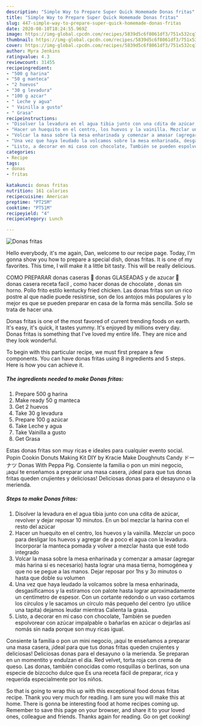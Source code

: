 ```yaml
---
description: "Simple Way to Prepare Super Quick Homemade Donas fritas"
title: "Simple Way to Prepare Super Quick Homemade Donas fritas"
slug: 447-simple-way-to-prepare-super-quick-homemade-donas-fritas
date: 2020-08-10T18:24:55.969Z
image: https://img-global.cpcdn.com/recipes/5839d5c6f8061df3/751x532cq70/donas-fritas-foto-principal.jpg
thumbnail: https://img-global.cpcdn.com/recipes/5839d5c6f8061df3/751x532cq70/donas-fritas-foto-principal.jpg
cover: https://img-global.cpcdn.com/recipes/5839d5c6f8061df3/751x532cq70/donas-fritas-foto-principal.jpg
author: Myra Jenkins
ratingvalue: 4.3
reviewcount: 31455
recipeingredient:
- "500 g harina"
- "50 g manteca"
- "2 huevos"
- "30 g levadura"
- "100 g azcar"
- " Leche y agua"
- " Vainilla a gusto"
- " Grasa"
recipeinstructions:
- "Disolver la levadura en el agua tibia junto con una cdita de azúcar, revolver y dejar reposar 10 minutos. En un bol mezclar la harina con el resto del azúcar"
- "Hacer un huequito en el centro, los huevos y la vainilla. Mezclar un poco para desligar los huevos y agregar de a poco el agua con la levadura. Incorporar la manteca pomada y volver a mezclar hasta que esté todo integrado"
- "Volcar la masa sobre la mesa enharinada y comenzar a amasar (agregar más harina si es necesario) hasta lograr una masa tierna, homogénea y que no se pegue a las manos. Dejar reposar por 1hs y 3o minutos o hasta que doble su volumen"
- "Una vez que haya leudado la volcamos sobre la mesa enharinada, desgasificamos y la estiramos con palote hasta lograr aproximadamente un centímetro de espesor. Con un cortante redondo o un vaso cortamos los círculos y le sacamos un círculo más pequeño del centro (yo utilice una tapita) dejamos leudar mientras Calienta la grasa."
- "Listo, a decorar en mi caso con chocolate, También se pueden espolvorear con azúcar impalpable o bañarlas en azúcar o dejarlas así nomás sin nada porque son muy ricas igual."
categories:
- Recipe
tags:
- donas
- fritas

katakunci: donas fritas 
nutrition: 161 calories
recipecuisine: American
preptime: "PT25M"
cooktime: "PT51M"
recipeyield: "4"
recipecategory: Lunch

---
```



![Donas fritas](https://img-global.cpcdn.com/recipes/5839d5c6f8061df3/751x532cq70/donas-fritas-foto-principal.jpg)

Hello everybody, it's me again, Dan, welcome to our recipe page. Today, I'm gonna show you how to prepare a special dish, donas fritas. It is one of my favorites. This time, I will make it a little bit tasty. This will be really delicious.

COMO PREPARAR donas caseras 💚 donas GLASEADAS y de azucar 💖 donas casera receta facil , como hacer donas de chocolate , donas sin horno. Pollo frito estilo kentucky fried chicken. Las donas fritas son un rico postre al que nadie puede resistirse, son de los antojos más populares y lo mejor es que se pueden preparar en casa de la forma más sencilla. Solo se trata de hacer una.

Donas fritas is one of the most favored of current trending foods on earth. It's easy, it's quick, it tastes yummy. It's enjoyed by millions every day. Donas fritas is something that I've loved my entire life. They are nice and they look wonderful.


To begin with this particular recipe, we must first prepare a few components. You can have donas fritas using 8 ingredients and 5 steps. Here is how you can achieve it.

<!--inarticleads1-->

##### The ingredients needed to make Donas fritas:

1. Prepare 500 g harina
1. Make ready 50 g manteca
1. Get 2 huevos
1. Take 30 g levadura
1. Prepare 100 g azúcar
1. Take  Leche y agua
1. Take  Vainilla a gusto
1. Get  Grasa


Estas donas fritas son muy ricas e ideales para cualquier evento social. Popin Cookin Donuts Making Kit DIY by Kracie Make Doughnuts Candy ドーナツ Donas With Peppa Pig. Consiente la familia o pon un mini negocio, ¡aquí te enseñamos a preparar una masa casera, ¡ideal para que tus donas fritas queden crujientes y deliciosas! Deliciosas donas para el desayuno o la merienda. 

<!--inarticleads2-->

##### Steps to make Donas fritas:

1. Disolver la levadura en el agua tibia junto con una cdita de azúcar, revolver y dejar reposar 10 minutos. En un bol mezclar la harina con el resto del azúcar
1. Hacer un huequito en el centro, los huevos y la vainilla. Mezclar un poco para desligar los huevos y agregar de a poco el agua con la levadura. Incorporar la manteca pomada y volver a mezclar hasta que esté todo integrado
1. Volcar la masa sobre la mesa enharinada y comenzar a amasar (agregar más harina si es necesario) hasta lograr una masa tierna, homogénea y que no se pegue a las manos. Dejar reposar por 1hs y 3o minutos o hasta que doble su volumen
1. Una vez que haya leudado la volcamos sobre la mesa enharinada, desgasificamos y la estiramos con palote hasta lograr aproximadamente un centímetro de espesor. Con un cortante redondo o un vaso cortamos los círculos y le sacamos un círculo más pequeño del centro (yo utilice una tapita) dejamos leudar mientras Calienta la grasa.
1. Listo, a decorar en mi caso con chocolate, También se pueden espolvorear con azúcar impalpable o bañarlas en azúcar o dejarlas así nomás sin nada porque son muy ricas igual.


Consiente la familia o pon un mini negocio, ¡aquí te enseñamos a preparar una masa casera, ¡ideal para que tus donas fritas queden crujientes y deliciosas! Deliciosas donas para el desayuno o la merienda. Se preparan en un momentito y endulzan el día. Red velvet, torta roja con crema de queso. Las donas, también conocidas como rosquillas o berlinas, son una especie de bizcocho dulce que Es una receta fácil de preparar, rica y requerida especialmente por los niños. 

So that is going to wrap this up with this exceptional food donas fritas recipe. Thank you very much for reading. I am sure you will make this at home. There is gonna be interesting food at home recipes coming up. Remember to save this page on your browser, and share it to your loved ones, colleague and friends. Thanks again for reading. Go on get cooking!
